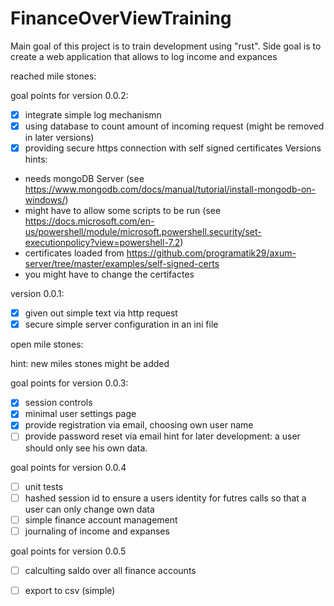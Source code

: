 # FinanceOverViewTraining
Main goal of this project is to train development using "rust". Side goal is to create a web application that allows to log income and expances

reached mile stones:

goal points for version 0.0.2:
- [x] integrate simple log mechanismn
- [x] using database to count amount of incoming request (might be removed in later versions)
- [x] providing secure https connection with self signed certificates
Versions hints:
* needs mongoDB Server (see https://www.mongodb.com/docs/manual/tutorial/install-mongodb-on-windows/)
* might have to allow some scripts to be run (see https://docs.microsoft.com/en-us/powershell/module/microsoft.powershell.security/set-executionpolicy?view=powershell-7.2) 
* certificates loaded from https://github.com/programatik29/axum-server/tree/master/examples/self-signed-certs
* you might have to change the certifactes

version 0.0.1:
- [x] given out simple text via http request
- [x] secure simple server configuration in an ini file

open mile stones:

hint: new miles stones might be added

goal points for version 0.0.3:
- [x] session controls
- [x] minimal user settings page
- [x] provide registration via email, choosing own user name
- [ ] provide password reset via email
hint for later development: a user should only see his own data.

goal points for version 0.0.4
- [ ] unit tests
- [ ] hashed session id to ensure a users identity for futres calls so that a user can only change own data
- [ ] simple finance account management
- [ ] journaling of income and expanses

goal points for version 0.0.5
- [ ] calculting saldo over all finance accounts
- [ ] export to csv (simple)

